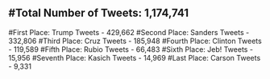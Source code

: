 #Total Number of Tweets: 1,174,741 
---
#First Place: Trump Tweets - 429,662
#Second Place: Sanders Tweets - 332,806
#Third Place: Cruz Tweets - 185,948
#Fourth Place: Clinton Tweets - 119,589
#Fifth Place: Rubio Tweets - 66,483
#Sixth Place: Jeb! Tweets - 15,956
#Seventh Place: Kasich Tweets - 14,969
#Last Place: Carson Tweets - 9,331
